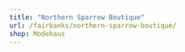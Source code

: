 ```yaml
---
title: "Northern Sparrow Boutique"
url: /fairbanks/northern-sparrow-boutique/
shop: Modehaus
---
```

